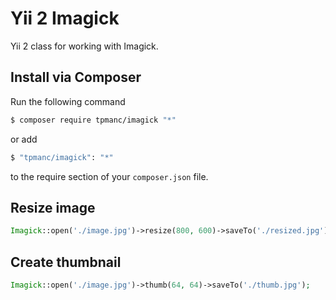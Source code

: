 # Yii 2 Imagick
Yii 2 class for working with Imagick.

## Install via Composer

Run the following command

```bash
$ composer require tpmanc/imagick "*"
```

or add

```bash
$ "tpmanc/imagick": "*"
```

to the require section of your `composer.json` file.

## Resize image

```php
Imagick::open('./image.jpg')->resize(800, 600)->saveTo('./resized.jpg');
```

## Create thumbnail

```php
Imagick::open('./image.jpg')->thumb(64, 64)->saveTo('./thumb.jpg');
```